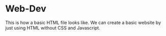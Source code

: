 # Web-Dev
This is how a basic HTML file looks like.
We can create a basic website by just using HTML without CSS and Javascript.
